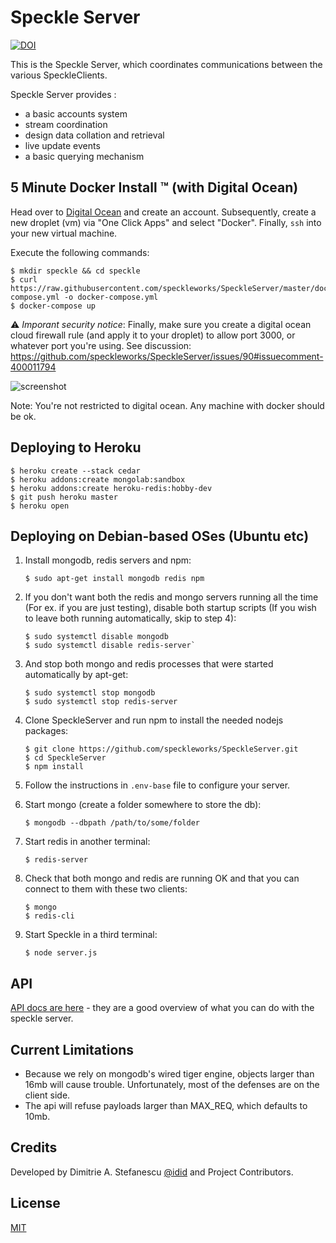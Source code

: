 # Speckle Server
[![DOI](https://zenodo.org/badge/74043433.svg)](https://zenodo.org/badge/latestdoi/74043433)

This is the Speckle Server, which coordinates communications between the various SpeckleClients.


Speckle Server provides :
- a basic accounts system
- stream coordination
- design data collation and retrieval
- live update events
- a basic querying mechanism

## 5 Minute Docker Install ™️ (with Digital Ocean)

Head over to [Digital Ocean](https://www.digitalocean.com/) and create an account. Subsequently, create a new droplet (vm) via "One Click Apps" and select "Docker". Finally, `ssh` into your new virtual machine.

Execute the following commands:

    $ mkdir speckle && cd speckle
    $ curl https://raw.githubusercontent.com/speckleworks/SpeckleServer/master/docker-compose.yml -o docker-compose.yml
    $ docker-compose up

⚠️ *Imporant security notice*: Finally, make sure  you  create a digital ocean cloud firewall rule (and apply it to your droplet) to allow port 3000, or whatever port you're using. See discussion: https://github.com/speckleworks/SpeckleServer/issues/90#issuecomment-400011794

![screenshot](https://user-images.githubusercontent.com/7696515/41862603-4972fcc0-789c-11e8-8a79-268280376a1a.png)

Note: You're not restricted to digital ocean. Any machine with docker should be ok.

## Deploying to Heroku

    $ heroku create --stack cedar
    $ heroku addons:create mongolab:sandbox
    $ heroku addons:create heroku-redis:hobby-dev
    $ git push heroku master
    $ heroku open

## Deploying on Debian-based OSes (Ubuntu etc)

1) Install mongodb, redis servers and npm: 

       $ sudo apt-get install mongodb redis npm

2) If you don't want both the redis and mongo servers running all the time (For ex. if you are just testing), disable both startup scripts (If you wish to leave both running automatically, skip to step 4):

       $ sudo systemctl disable mongodb
       $ sudo systemctl disable redis-server`

3) And stop both mongo and redis processes that were started automatically by apt-get: 

       $ sudo systemctl stop mongodb
       $ sudo systemctl stop redis-server

4) Clone SpeckleServer and run npm to install the needed nodejs packages: 

       $ git clone https://github.com/speckleworks/SpeckleServer.git
       $ cd SpeckleServer
       $ npm install

5) Follow the instructions in `.env-base` file to configure your server.
    
6) Start mongo (create a folder somewhere to store the db): 

       $ mongodb --dbpath /path/to/some/folder
    
7) Start redis in another terminal: 

       $ redis-server
 
8) Check that both mongo and redis are running OK and that you can connect to them with these two clients:

       $ mongo
       $ redis-cli
    
9) Start Speckle in a third terminal: 

       $ node server.js

## API
[API docs are here](https://speckleworks.github.io/SpeckleSpecs/) - they are a good overview of what you can do with the speckle server.

## Current Limitations

- Because we rely on mongodb's wired tiger engine, objects larger than 16mb will cause trouble. Unfortunately, most of the defenses are on the client side. 
- The api will refuse payloads larger than MAX_REQ, which defaults to 10mb.

## Credits
Developed by Dimitrie A. Stefanescu [@idid](http://twitter.com/idid) and Project Contributors.

## License
[MIT](https://github.com/speckleworks/SpeckleServer/blob/master/LICENSE)
